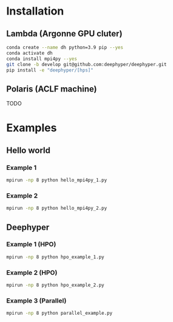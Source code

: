 # Installation

## Lambda (Argonne GPU cluter)
```bash
conda create --name dh python=3.9 pip --yes
conda activate dh
conda install mpi4py --yes
git clone -b develop git@github.com:deephyper/deephyper.git
pip install -e "deephyper/[hps]"
```

## Polaris (ACLF machine)
TODO

# Examples

## Hello world
### Example 1
```bash
mpirun -np 8 python hello_mpi4py_1.py
```

### Example 2
```bash
mpirun -np 8 python hello_mpi4py_2.py
```

## Deephyper
### Example 1 (HPO)
```bash
mpirun -np 8 python hpo_example_1.py
```

### Example 2 (HPO)
```bash
mpirun -np 8 python hpo_example_2.py
```

### Example 3 (Parallel)
```bash
mpirun -np 8 python parallel_example.py
```
